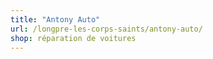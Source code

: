 ```yaml
---
title: "Antony Auto"
url: /longpre-les-corps-saints/antony-auto/
shop: réparation de voitures
---
```

